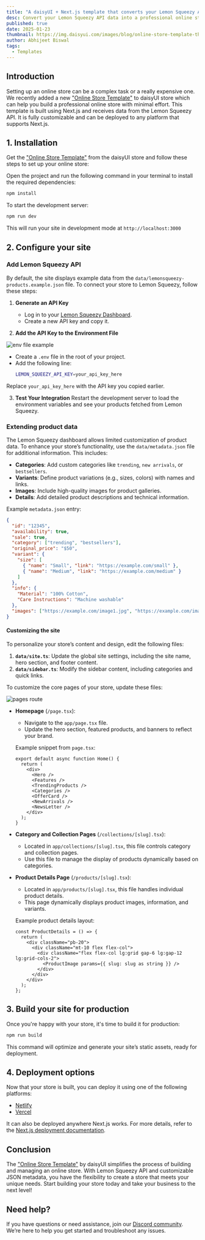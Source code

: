 ```yaml
---
title: "A daisyUI + Next.js template that converts your Lemon Squeezy API into an online store"
desc: Convert your Lemon Squeezy API data into a professional online store.
published: true
date: 2025-01-23
thumbnail: https://img.daisyui.com/images/blog/online-store-template-thumbnail.webp
author: Abhijeet Biswal
tags:
  - Templates
---
```


<script>
  import Translate from "$components/Translate.svelte"
</script>

## Introduction

Setting up an online store can be a complex task or a really expensive one. We recently added a new ["Online Store Template"](https://www.daisyui.com/store/#426780) to daisyUI store which can help you build a professional online store with minimal effort. This template is built using Next.js and receives data from the Lemon Squeezy API. It is fully customizable and can be deployed to any platform that supports Next.js.

## 1. Installation

Get the ["Online Store Template"](https://www.daisyui.com/store/#426780) from the daisyUI store and follow these steps to set up your online store:

Open the project and run the following command in your terminal to install the required dependencies:

```bash
npm install
```

To start the development server:

```bash
npm run dev
```

This will run your site in development mode at `http://localhost:3000`

## 2. Configure your site

### Add Lemon Squeezy API

By default, the site displays example data from the `data/lemonsqueezy-products.example.json` file. To connect your store to Lemon Squeezy, follow these steps:

1. **Generate an API Key**

   - Log in to your [Lemon Squeezy Dashboard](https://app.lemonsqueezy.com/settings/api).
   - Create a new API key and copy it.

2. **Add the API Key to the Environment File**

![env file example](https://img.daisyui.com/images/blog/store-env.webp)

- Create a `.env` file in the root of your project.
- Add the following line:
  ```bash
  LEMON_SQUEEZY_API_KEY=your_api_key_here
  ```

Replace `your_api_key_here` with the API key you copied earlier.

3. **Test Your Integration**
   Restart the development server to load the environment variables and see your products fetched from Lemon Squeezy.

### Extending product data

The Lemon Squeezy dashboard allows limited customization of product data. To enhance your store’s functionality, use the `data/metadata.json` file for additional information. This includes:

- **Categories**: Add custom categories like `trending`, `new arrivals`, or `bestsellers`.
- **Variants**: Define product variations (e.g., sizes, colors) with names and links.
- **Images**: Include high-quality images for product galleries.
- **Details**: Add detailed product descriptions and technical information.

Example `metadata.json` entry:

```json
{
  "id": "12345",
  "availability": true,
  "sale": true,
  "category": ["trending", "bestsellers"],
  "original_price": "$50",
  "variant": {
    "size": [
      { "name": "Small", "link": "https://example.com/small" },
      { "name": "Medium", "link": "https://example.com/medium" }
    ]
  },
  "info": {
    "Material": "100% Cotton",
    "Care Instructions": "Machine washable"
  },
  "images": ["https://example.com/image1.jpg", "https://example.com/image2.jpg"]
}
```

#### Customizing the site

To personalize your store’s content and design, edit the following files:

1. **`data/site.ts`**: Update the global site settings, including the site name, hero section, and footer content.
2. **`data/sidebar.ts`**: Modify the sidebar content, including categories and quick links.

To customize the core pages of your store, update these files:

![pages route](https://img.daisyui.com/images/blog/pages-route-example.webp)

- **Homepage** (`/page.tsx`):

  - Navigate to the `app/page.tsx` file.
  - Update the hero section, featured products, and banners to reflect your brand.

  Example snippet from `page.tsx`:

  ```tsx
  export default async function Home() {
    return (
      <div>
        <Hero />
        <Features />
        <TrendingProducts />
        <Categories />
        <OfferCard />
        <NewArrivals />
        <NewsLetter />
      </div>
    );
  }
  ```

- **Category and Collection Pages** (`/collections/[slug].tsx`):

  - Located in `app/collections/[slug].tsx`, this file controls category and collection pages.
  - Use this file to manage the display of products dynamically based on categories.

- **Product Details Page** (`/products/[slug].tsx`):

  - Located in `app/products/[slug].tsx`, this file handles individual product details.
  - This page dynamically displays product images, information, and variants.

  Example product details layout:

  ```tsx
  const ProductDetails = () => {
    return (
      <div className="pb-20">
        <div className="mt-10 flex flex-col">
          <div className="flex flex-col lg:grid gap-6 lg:gap-12 lg:grid-cols-2">
            <ProductImage params={{ slug: slug as string }} />
          </div>
        </div>
      </div>
    );
  };
  ```

## 3. Build your site for production

Once you're happy with your store, it's time to build it for production:

```bash
npm run build
```

This command will optimize and generate your site’s static assets, ready for deployment.

## 4. Deployment options

Now that your store is built, you can deploy it using one of the following platforms:

- [Netlify](https://www.netlify.com/)
- [Vercel](https://vercel.com/)

It can also be deployed anywhere Next.js works. For more details, refer to the [Next.js deployment documentation](https://nextjs.org/docs/pages/building-your-application/deploying).

## Conclusion

The ["Online Store Template"](https://www.daisyui.com/store/#426780) by daisyUI simplifies the process of building and managing an online store. With Lemon Squeezy API and customizable JSON metadata, you have the flexibility to create a store that meets your unique needs. Start building your store today and take your business to the next level!

## Need help?

If you have questions or need assistance, join our [Discord community](https://daisyui.com/discord/). We’re here to help you get started and troubleshoot any issues.
